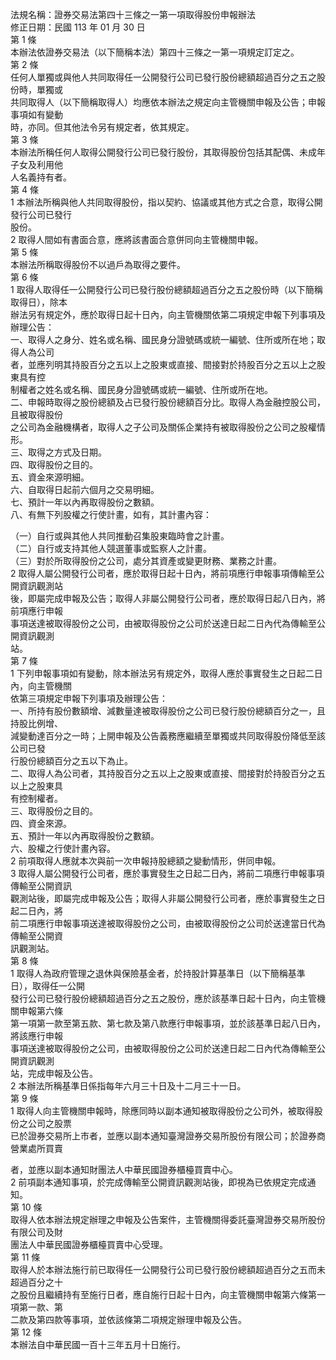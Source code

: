 法規名稱：證券交易法第四十三條之一第一項取得股份申報辦法  
修正日期：民國 113 年 01 月 30 日  
第 1 條  
本辦法依證券交易法（以下簡稱本法）第四十三條之一第一項規定訂定之。  
第 2 條  
任何人單獨或與他人共同取得任一公開發行公司已發行股份總額超過百分之五之股份時，單獨或  
共同取得人（以下簡稱取得人）均應依本辦法之規定向主管機關申報及公告；申報事項如有變動  
時，亦同。但其他法令另有規定者，依其規定。  
第 3 條  
本辦法所稱任何人取得公開發行公司已發行股份，其取得股份包括其配偶、未成年子女及利用他  
人名義持有者。  
第 4 條  
1 本辦法所稱與他人共同取得股份，指以契約、協議或其他方式之合意，取得公開發行公司已發行  
股份。  
2 取得人間如有書面合意，應將該書面合意併同向主管機關申報。  
第 5 條  
本辦法所稱取得股份不以過戶為取得之要件。  
第 6 條  
1 取得人取得任一公開發行公司已發行股份總額超過百分之五之股份時（以下簡稱取得日），除本  
辦法另有規定外，應於取得日起十日內，向主管機關依第二項規定申報下列事項及辦理公告：  
一、取得人之身分、姓名或名稱、國民身分證號碼或統一編號、住所或所在地；取得人為公司  
者，並應列明其持股百分之五以上之股東或直接、間接對於持股百分之五以上之股東具有控  
制權者之姓名或名稱、國民身分證號碼或統一編號、住所或所在地。  
二、申報時取得之股份總額及占已發行股份總額百分比。取得人為金融控股公司，且被取得股份  
之公司為金融機構者，取得人之子公司及關係企業持有被取得股份之公司之股權情形。  
三、取得之方式及日期。  
四、取得股份之目的。  
五、資金來源明細。  
六、自取得日起前六個月之交易明細。  
七、預計一年以內再取得股份之數額。  
八、有無下列股權之行使計畫，如有，其計畫內容：  


（一）自行或與其他人共同推動召集股東臨時會之計畫。  
（二）自行或支持其他人競選董事或監察人之計畫。  
（三）對於所取得股份之公司，處分其資產或變更財務、業務之計畫。  
2 取得人屬公開發行公司者，應於取得日起十日內，將前項應行申報事項傳輸至公開資訊觀測站  
後，即屬完成申報及公告；取得人非屬公開發行公司者，應於取得日起八日內，將前項應行申報  
事項送達被取得股份之公司，由被取得股份之公司於送達日起二日內代為傳輸至公開資訊觀測  
站。  
第 7 條  
1 下列申報事項如有變動，除本辦法另有規定外，取得人應於事實發生之日起二日內，向主管機關  
依第三項規定申報下列事項及辦理公告：  
一、所持有股份數額增、減數量達被取得股份之公司已發行股份總額百分之一，且持股比例增、  
減變動達百分之一時；上開申報及公告義務應繼續至單獨或共同取得股份降低至該公司已發  
行股份總額百分之五以下為止。  
二、取得人為公司者，其持股百分之五以上之股東或直接、間接對於持股百分之五以上之股東具  
有控制權者。  
三、取得股份之目的。  
四、資金來源。  
五、預計一年以內再取得股份之數額。  
六、股權之行使計畫內容。  
2 前項取得人應就本次與前一次申報持股總額之變動情形，併同申報。  
3 取得人屬公開發行公司者，應於事實發生之日起二日內，將前二項應行申報事項傳輸至公開資訊  
觀測站後，即屬完成申報及公告；取得人非屬公開發行公司者，應於事實發生之日起二日內，將  
前二項應行申報事項送達被取得股份之公司，由被取得股份之公司於送達當日代為傳輸至公開資  
訊觀測站。  
第 8 條  
1 取得人為政府管理之退休與保險基金者，於持股計算基準日（以下簡稱基準日），取得任一公開  
發行公司已發行股份總額超過百分之五之股份，應於該基準日起十日內，向主管機關申報第六條  
第一項第一款至第五款、第七款及第八款應行申報事項，並於該基準日起八日內，將該應行申報  
事項送達被取得股份之公司，由被取得股份之公司於送達日起二日內代為傳輸至公開資訊觀測  
站，完成申報及公告。  
2 本辦法所稱基準日係指每年六月三十日及十二月三十一日。  
第 9 條  
1 取得人向主管機關申報時，除應同時以副本通知被取得股份之公司外，被取得股份之公司之股票  
已於證券交易所上市者，並應以副本通知臺灣證券交易所股份有限公司；於證券商營業處所買賣  


者，並應以副本通知財團法人中華民國證券櫃檯買賣中心。  
2 前項副本通知事項，於完成傳輸至公開資訊觀測站後，即視為已依規定完成通知。  
第 10 條  
取得人依本辦法規定辦理之申報及公告案件，主管機關得委託臺灣證券交易所股份有限公司及財  
團法人中華民國證券櫃檯買賣中心受理。  
第 11 條  
取得人於本辦法施行前已取得任一公開發行公司已發行股份總額超過百分之五而未超過百分之十  
之股份且繼續持有至施行日者，應自施行日起十日內，向主管機關申報第六條第一項第一款、第  
二款及第四款等事項，並依該條第二項規定辦理申報及公告。  
第 12 條  
本辦法自中華民國一百十三年五月十日施行。  


